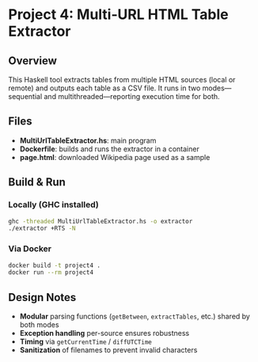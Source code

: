 # Project 4: Multi‑URL HTML Table Extractor

## Overview
This Haskell tool extracts tables from multiple HTML sources (local or remote) and outputs each table as a CSV file. It runs in two modes—sequential and multithreaded—reporting execution time for both.

## Files
- **MultiUrlTableExtractor.hs**: main program
- **Dockerfile**: builds and runs the extractor in a container
- **page.html**: downloaded Wikipedia page used as a sample

## Build & Run

### Locally (GHC installed)
```bash
ghc -threaded MultiUrlTableExtractor.hs -o extractor
./extractor +RTS -N
```

### Via Docker
```bash
docker build -t project4 .
docker run --rm project4
```

## Design Notes
- **Modular** parsing functions (`getBetween`, `extractTables`, etc.) shared by both modes
- **Exception handling** per-source ensures robustness
- **Timing** via `getCurrentTime` / `diffUTCTime`
- **Sanitization** of filenames to prevent invalid characters
